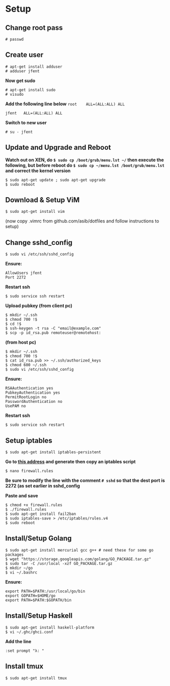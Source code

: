 Setup
=====

Change root pass
----------------
```
# passwd
```

Create user
-----------
```
# apt-get install adduser
# adduser jfent
```

**Now get sudo**
```
# apt-get install sudo
# visudo
```

**Add the following line below** `root    ALL=(ALL:ALL) ALL`
```
jfent   ALL=(ALL:ALL) ALL
```

**Switch to new user**
```
# su - jfent
```

Update and Upgrade and Reboot
-----------------------------
**Watch out on XEN, do `$ sudo cp /boot/grub/menu.lst ~/` then execute the following, but before reboot do `$ sudo cp ~/menu.lst /boot/grub/menu.lst` and correct the kernel version**
```
$ sudo apt-get update ; sudo apt-get upgrade
$ sudo reboot
```

Download & Setup ViM
--------------------
```
$ sudo apt-get install vim
```

(now copy .vimrc from github.com/asib/dotfiles and follow instructions to setup)

Change sshd_config
------------------
```
$ sudo vi /etc/ssh/sshd_config
```

**Ensure:**

```
AllowUsers jfent
Port 2272
```

**Restart ssh**
```
$ sudo service ssh restart
```

**Upload pubkey (from client pc)**
```
$ mkdir ~/.ssh
$ chmod 700 !$
$ cd !$
$ ssh-keygen -t rsa -C "email@example.com"
$ scp -p id_rsa.pub remoteuser@remotehost:
```

**(from host pc)**
```
$ mkdir ~/.ssh
$ chmod 700 !$
$ cat id_rsa.pub >> ~/.ssh/authorized_keys
$ chmod 600 ~/.ssh
$ sudo vi /etc/ssh/sshd_config
```

**Ensure:**

```
RSAAuthentication yes
PubkeyAuthentication yes
PermitRootLogin no
PasswordAuthentication no
UsePAM no
```

**Restart ssh**
```
$ sudo service ssh restart
```

Setup iptables
--------------
```
$ sudo apt-get install iptables-persistent
```

**Go to [this address](http://www.slackware.com/~alien/efg/index.php) and generate then copy an iptables script**
```
$ nano firewall.rules
```
**Be sure to modify the line with the comment `# sshd` so that the dest port is 2272 (as set earlier in sshd_config**

**Paste and save**
```
$ chmod +x firewall.rules
$ ./firewall.rules
$ sudo apt-get install fail2ban
$ sudo iptables-save > /etc/iptables/rules.v4
$ sudo reboot
```

Install/Setup Golang
--------------------
```
$ sudo apt-get install mercurial gcc g++ # need these for some go packages
$ wget "https://storage.googleapis.com/golang/GO_PACKAGE.tar.gz"
$ sudo tar -C /usr/local -xzf GO_PACKAGE.tar.gz
$ mkdir ~/go
$ vi ~/.bashrc
```
**Ensure:**
```
export PATH=$PATH:/usr/local/go/bin
export GOPATH=$HOME/go
export PATH=$PATH:$GOPATH/bin
```

Install/Setup Haskell
---------------------
```
$ sudo apt-get install haskell-platform
$ vi ~/.ghc/ghci.conf
```
**Add the line**
```
:set prompt "λ: "
```

Install tmux
------------
```
$ sudo apt-get install tmux
```
